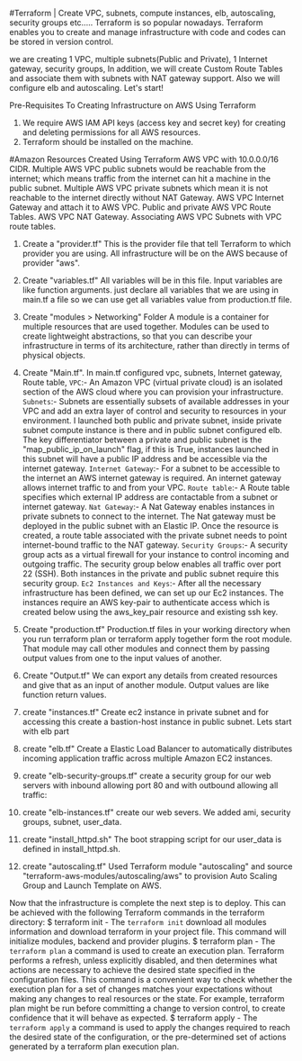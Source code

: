 #Terraform | Create VPC, subnets, compute instances, elb, autoscaling, security groups etc.....
Terraform is so popular nowadays. Terraform enables you to create and manage infrastructure with code and codes can be stored in version control.

we are creating 1 VPC, multiple subnets(Public and Private), 1 Internet gateway, security groups, In addition, we will create Custom Route Tables and associate them with subnets with NAT gateway support. Also we will configure elb and autoscaling.
Let's start!

Pre-Requisites To Creating Infrastructure on AWS Using Terraform
  1. We require AWS IAM API keys (access key and secret key) for creating and deleting permissions for all AWS resources.
  2. Terraform should be installed on the machine.

#Amazon Resources Created Using Terraform
AWS VPC with 10.0.0.0/16 CIDR.
Multiple AWS VPC public subnets would be reachable from the internet; which means traffic from the internet can hit a machine in the public subnet.
Multiple AWS VPC private subnets which mean it is not reachable to the internet directly without NAT Gateway.
AWS VPC Internet Gateway and attach it to AWS VPC.
Public and private AWS VPC Route Tables.
AWS VPC NAT Gateway.
Associating AWS VPC Subnets with VPC route tables.

1. Create a "provider.tf"
This is the provider file that tell Terraform to which provider you are using. All infrastructure will be on the AWS because of provider "aws".

2. Create "variables.tf"
All variables will be in this file. Input variables are like function arguments. just declare all variables that we are using in main.tf a file so we can use get all variables value from production.tf file.

3. Create "modules > Networking" Folder
A module is a container for multiple resources that are used together. Modules can be used to create lightweight abstractions, so that you can describe your infrastructure in terms of its architecture, rather than directly in terms of physical objects.

4. Create "Main.tf".
In main.tf configured vpc, subnets, Internet gateway, Route table,
`VPC`:- An Amazon VPC (virtual private cloud) is an isolated section of the AWS cloud where you can provision your infrastructure.
`Subnets`:- Subnets are essentially subsets of available addresses in your VPC and add an extra layer of control and security to resources in your environment. I launched both public and private subnet, inside private subnet compute instance is there and in public subnet configured elb. The key differentiator between a private and public subnet is the "map_public_ip_on_launch" flag, if this is True, instances launched in this subnet will have a public IP address and be accessible via the internet gateway.
`Internet Gateway`:- For a subnet to be accessible to the internet an AWS internet gateway is required. An internet gateway allows internet traffic to and from your VPC.
`Route table`:- A Route table specifies which external IP address are contactable from a subnet or internet gateway.
`Nat Gateway`:- A Nat Gateway enables instances in private subnets to connect to the internet. The Nat gateway must be deployed in the public subnet with an Elastic IP. Once the resource is created, a route table associated with the private subnet needs to point internet-bound traffic to the NAT gateway.
`Security Groups`:- A security group acts as a virtual firewall for your instance to control incoming and outgoing traffic. The security group below enables all traffic over port 22 (SSH). Both instances in the private and public subnet require this security group.
`Ec2 Instances and Keys`:- After all the necessary infrastructure has been defined, we can set up our Ec2 instances. The instances require an AWS key-pair to authenticate access which is created below using the aws_key_pair resource and existing ssh key.

5. Create "production.tf"
Production.tf files in your working directory when you run terraform plan or terraform apply together form the root module. That module may call other modules and connect them by passing output values from one to the input values of another.

6. Create "Output.tf"
We can export any details from created resources and give that as an input of another module. Output values are like function return values.

7. create "instances.tf"
Create ec2 instance in private subnet and for accessing this create a bastion-host instance in public subnet.
Lets start with elb part

8. create "elb.tf"
Create a Elastic Load Balancer to automatically distributes incoming application traffic across multiple Amazon EC2 instances.

9. create "elb-security-groups.tf"
create a security group for our web servers with inbound allowing port 80 and with outbound allowing all traffic:

10. create "elb-instances.tf"
create our web severs. We added ami, security groups, subnet, user_data.

11. create "install_httpd.sh"
The boot strapping script for our user_data is defined in install_httpd.sh.

12. create "autoscaling.tf"
Used Terraform module "autoscaling" and source "terraform-aws-modules/autoscaling/aws" to provision Auto Scaling Group and Launch Template on AWS.

Now that the infrastructure is complete the next step is to deploy. This can be achieved with the following Terraform commands in the terraform directory:
$ terraform init -  The `terraform init` download all modules information and download terraform in your project file. This command will initialize modules, backend and provider plugins.
$ terraform plan - The `terraform plan` a command is used to create an execution plan. Terraform performs a refresh, unless explicitly disabled, and then determines what actions are necessary to achieve the desired state specified in the configuration files. This command is a convenient way to check whether the execution plan for a set of changes matches your expectations without making any changes to real resources or the state. For example, terraform plan might be run before committing a change to version control, to create confidence that it will behave as expected.
$ terraform apply - The `terraform apply` a command is used to apply the changes required to reach the desired state of the configuration, or the pre-determined set of actions generated by a terraform plan execution plan.
